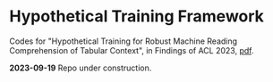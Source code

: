 # Hypothetical Training Framework
Codes for "Hypothetical Training for Robust Machine Reading Comprehension of Tabular Context", in Findings of ACL 2023, [pdf](https://aclanthology.org/2023.findings-acl.79.pdf). 

**2023-09-19** Repo under construction. 
